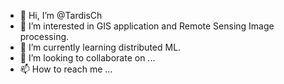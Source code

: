 - 👋 Hi, I’m @TardisCh
- 👀 I’m interested in GIS application and Remote Sensing Image processing.
- 🌱 I’m currently learning distributed ML.
- 💞️ I’m looking to collaborate on ...
- 📫 How to reach me ...

<!---
TardisCh/TardisCh is a ✨ special ✨ repository because its `README.md` (this file) appears on your GitHub profile.
You can click the Preview link to take a look at your changes.
--->
